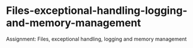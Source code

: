 # Files-exceptional-handling-logging-and-memory-management
Assignment: Files, exceptional handling, logging and memory management
